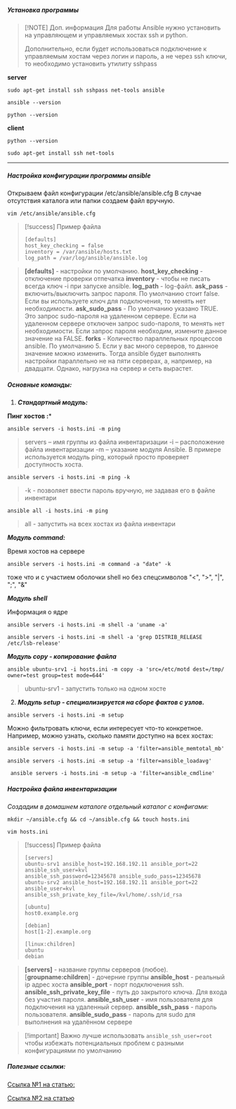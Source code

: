 
##### Установка программы

> [!NOTE] Доп. информация
> Для работы Ansible нужно установить на управляющем и управляемых хостах ssh и python.
> 
> Дополнительно, если будет использоваться подключение к управляемым хостам через логин и пароль, а не через ssh ключи, то необходимо установить утилиту sshpass

**server**

```
sudo apt-get install ssh sshpass net-tools ansible
```

```
ansible --version
```

```
python --version
```
**client**

```
python --version
```

```
sudo apt-get install ssh net-tools
```

---
##### Настройка конфигурации программы ansible

Открываем файл конфигурации /etc/ansible/ansible.cfg
В случае отсутствия каталога или папки создаем файл вручную.

```
vim /etc/ansible/ansible.cfg
```

> [!success] Пример файла
> ``` 
> [defaults]
> host_key_checking = false
> inventory = /var/ansible/hosts.txt
> log_path = /var/log/ansible/ansible.log
> 

> **[defaults]**                                - настройки по умолчанию.
> **host_key_checking**                          - отключение проверки отпечатка
> **inventory**                          - чтобы не писать всегда ключ -i при запуске ansible.
> **log_path** - log-файл.
> **ask_pass**                          - включить/выключить запрос пароля. По умолчанию стоит false. 
> Если вы используете ключ для подключения, то менять нет необходимости.
> **ask_sudo_pass**                          - По умолчанию указано TRUE. Это запрос sudo-пароля на 
> удаленном сервере. Если на удаленном сервере отключен запрос sudo-пароля, то менять 
> нет необходимости. Если запрос пароля необходим, измените данное значение на FALSE.
>  **forks**                          - Количество параллельных процессов ansible. По умолчанию 5. Если
>   у вас много серверов, то данное значение можно изменить. Тогда ansible будет 
>   выполнять настройки параллельно не на пяти серверах, а, например, на двадцати. 
>   Однако, нагрузка на сервер и сеть вырастет.
> 

##### Основные команды:

1. ***Стандартный модуль:***

**Пинг хостов :***
```
ansible servers -i hosts.ini -m ping
```
> servers – имя группы из файла инвентаризации
> -i – расположение файла инвентаризации
> -m – указание модуля Ansible. В примере используется модуль ping, который просто проверяет доступность хоста.

```
ansible servers -i hosts.ini -m ping -k
```
> -k - позволяет ввести пароль вручную, не задавая его в файле инвентари

```
ansible all -i hosts.ini -m ping
```
> all - запустить на всех хостах из файла инвентари

***Модуль command:***

Время хостов на сервере
```
ansible servers -i hosts.ini -m command -a "date" -k
```
тоже что и с участием оболочки shell но без спецсимволов "<", ">", "|", ";", "&"

***Модуль shell***

Информация о ядре
```
ansible servers -i hosts.ini -m shell -a 'uname -a'
```

```
ansible servers -i hosts.ini -m shell -a 'grep DISTRIB_RELEASE /etc/lsb-release' 
```

***Модуль copy - копирование файла***
```
ansible ubuntu-srv1 -i hosts.ini -m copy -a 'src=/etc/motd dest=/tmp/ owner=test group=test mode=644'
``` 

> ubuntu-srv1 - запустить только на одном хосте

2. ***Модуль setup - специализируется на сборе фактов с узлов.***

```
ansible servers -i hosts.ini -m setup
```

Можно фильтровать ключи, если интересует что-то конкретное. Например, можно узнать, сколько памяти доступно на всех хостах:

```
ansible servers -i hosts.ini -m setup -a 'filter=ansible_memtotal_mb'
```

```
ansible servers -i hosts.ini -m setup -a 'filter=ansible_loadavg'
```

```
 ansible servers -i hosts.ini -m setup -a 'filter=ansible_cmdline'
```

##### Настройка файла инвентаризации

*Создадим в домашнем каталоге отдельный каталог с конфигами:*
```
mkdir ~/ansible.cfg && cd ~/ansible.cfg && touch hosts.ini
```

`vim hosts.ini`

> [!success] Пример файла
> ``` 
> [servers]
> ubuntu-srv1 ansible_host=192.168.192.11 ansible_port=22  ansible_ssh_user=kvl 
> ansible_ssh_password=12345678 ansible_sudo_pass=12345678
> ubuntu-srv2 ansible_host=192.168.192.11 ansible_port=22 ansible_user=kvl
> ansible_ssh_private_key_file=/kvl/home/.ssh/id_rsa
> 
> [ubuntu] 
> host0.example.org
> 
> [debian]  
> host[1-2].example.org
> 
> [linux:children]
> ubuntu
> debian

> **[servers]**                                - название группы серверов (любое).
> [**groupname:children**]     - дочерние группы
> **ansible_host**                          - реальный ip адрес хоста
> **ansible_port**                          - порт подключения ssh.
> **ansible_ssh_private_key_file** - путь до закрытого ключа. Для входа без участия пароля.
> **ansible_ssh_user**                          - имя пользователя для подключения на удаленный сервер.
> **ansible_ssh_pass**                          - пароль пользователя.
> **ansible_sudo_pass** - пароль для sudo для выполнения на удалённом сервере


> [!important] Важно
> лучше использовать `ansible_ssh_user=root` чтобы избежать потенциальных проблем с разными конфигурациями по умолчанию



##### Полезные ссылки:

[Ссылка №1 на статью:](https://habr.com/ru/companies/nixys/articles/668458/)

[Ссылка №2 на статью](https://habr.com/ru/articles/305400/)